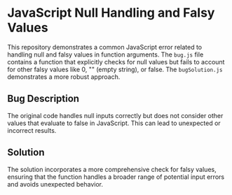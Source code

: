 # JavaScript Null Handling and Falsy Values

This repository demonstrates a common JavaScript error related to handling null and falsy values in function arguments. The `bug.js` file contains a function that explicitly checks for null values but fails to account for other falsy values like 0, "" (empty string), or false.  The `bugSolution.js` demonstrates a more robust approach.

## Bug Description
The original code handles null inputs correctly but does not consider other values that evaluate to false in JavaScript. This can lead to unexpected or incorrect results.

## Solution
The solution incorporates a more comprehensive check for falsy values, ensuring that the function handles a broader range of potential input errors and avoids unexpected behavior.